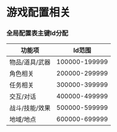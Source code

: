 # 游戏配置相关

### 全局配置表主键Id分配

| 功能项 | Id范围 |
|---------------|---------------|
| 物品/道具/武器 | 100000-199999 |
| 角色相关 | 200000-299999 |
| 任务相关 | 300000-399999 |
| 交互/对话 | 400000-499999 |
| 战斗/技能/效果 | 500000-599999 |
| 地域/地点 | 600000-699999 |